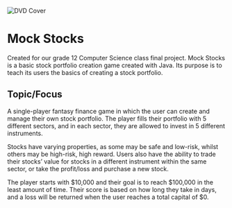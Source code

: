 ![DVD Cover](https://github.com/Domenico-D/Mock-Stocks/blob/master/images/stonks.jpg)

# Mock Stocks
Created for our grade 12 Computer Science class final project. Mock Stocks is a basic stock portfolio creation game created with Java. Its purpose is to teach its users the basics of creating a stock portfolio.

## Topic/Focus
A single-player fantasy finance game in which the user can create and manage their own stock portfolio. The player fills their portfolio with 5 different sectors, and in each sector, they are allowed to invest in 5 different instruments. 

Stocks have varying properties, as some may be safe and low-risk, whilst others may be high-risk, high reward. Users also have the ability to trade their stocks’ value for stocks in a different instrument within the same sector, or take the profit/loss and purchase a new stock. 

The player starts with $10,000 and their goal is to reach $100,000 in the least amount of time. Their score is based on how long they take in days, and a loss will be returned when the user reaches a total capital of $0.	
